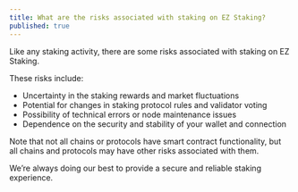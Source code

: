 ```yaml
---
title: What are the risks associated with staking on EZ Staking?
published: true
---
```


Like any staking activity, there are some risks associated with staking on EZ Staking.

These risks include:

* Uncertainty in the staking rewards and market fluctuations
* Potential for changes in staking protocol rules and validator voting
* Possibility of technical errors or node maintenance issues
* Dependence on the security and stability of your wallet and connection

Note that not all chains or protocols have smart contract functionality, but all chains and protocols may have other risks associated with them.

We’re always doing our best to provide a secure and reliable staking experience.
